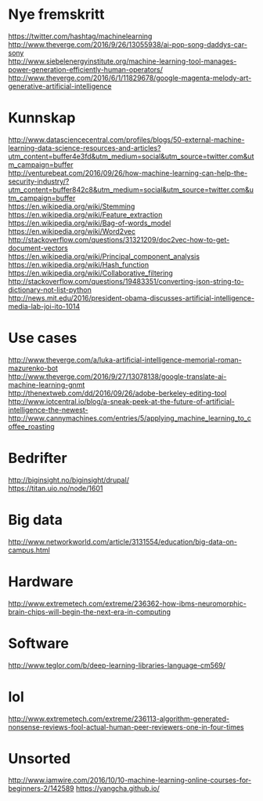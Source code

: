 
# Nye fremskritt
https://twitter.com/hashtag/machinelearning <br>
http://www.theverge.com/2016/9/26/13055938/ai-pop-song-daddys-car-sony <br>
http://www.siebelenergyinstitute.org/machine-learning-tool-manages-power-generation-efficiently-human-operators/ <br>
http://www.theverge.com/2016/6/1/11829678/google-magenta-melody-art-generative-artificial-intelligence<br>

# Kunnskap
http://www.datasciencecentral.com/profiles/blogs/50-external-machine-learning-data-science-resources-and-articles?utm_content=buffer4e3fd&utm_medium=social&utm_source=twitter.com&utm_campaign=buffer <br>
http://venturebeat.com/2016/09/26/how-machine-learning-can-help-the-security-industry/?utm_content=buffer842c8&utm_medium=social&utm_source=twitter.com&utm_campaign=buffer <br>
https://en.wikipedia.org/wiki/Stemming <br>
https://en.wikipedia.org/wiki/Feature_extraction<br>
https://en.wikipedia.org/wiki/Bag-of-words_model<br>
https://en.wikipedia.org/wiki/Word2vec<br>
http://stackoverflow.com/questions/31321209/doc2vec-how-to-get-document-vectors<br>
https://en.wikipedia.org/wiki/Principal_component_analysis<br>
https://en.wikipedia.org/wiki/Hash_function<br>
https://en.wikipedia.org/wiki/Collaborative_filtering<br>
http://stackoverflow.com/questions/19483351/converting-json-string-to-dictionary-not-list-python<br>
http://news.mit.edu/2016/president-obama-discusses-artificial-intelligence-media-lab-joi-ito-1014<br>

# Use cases
http://www.theverge.com/a/luka-artificial-intelligence-memorial-roman-mazurenko-bot <br>
http://www.theverge.com/2016/9/27/13078138/google-translate-ai-machine-learning-gnmt <br>
http://thenextweb.com/dd/2016/09/26/adobe-berkeley-editing-tool <br>
http://www.iotcentral.io/blog/a-sneak-peek-at-the-future-of-artificial-intelligence-the-newest- <br>
http://www.cannymachines.com/entries/5/applying_machine_learning_to_coffee_roasting<br>

# Bedrifter
http://biginsight.no/biginsight/drupal/<br>
https://titan.uio.no/node/1601<br>

# Big data
http://www.networkworld.com/article/3131554/education/big-data-on-campus.html<br>

# Hardware
http://www.extremetech.com/extreme/236362-how-ibms-neuromorphic-brain-chips-will-begin-the-next-era-in-computing

# Software
http://www.teglor.com/b/deep-learning-libraries-language-cm569/

# lol
http://www.extremetech.com/extreme/236113-algorithm-generated-nonsense-reviews-fool-actual-human-peer-reviewers-one-in-four-times

# Unsorted
http://www.iamwire.com/2016/10/10-machine-learning-online-courses-for-beginners-2/142589
https://yangcha.github.io/

